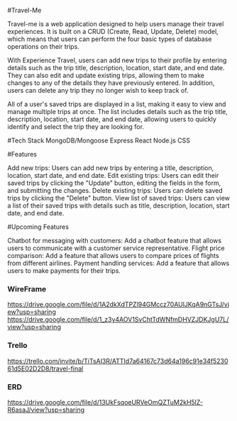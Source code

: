 #Travel-Me

Travel-me is a web application designed to help users manage their travel experiences. It is built on a CRUD (Create, Read, Update, Delete) model, which means that users can perform the four basic types of database operations on their trips.

With Experience Travel, users can add new trips to their profile by entering details such as the trip title, description, location, start date, and end date. They can also edit and update existing trips, allowing them to make changes to any of the details they have previously entered. In addition, users can delete any trip they no longer wish to keep track of.

All of a user's saved trips are displayed in a list, making it easy to view and manage multiple trips at once. The list includes details such as the trip title, description, location, start date, and end date, allowing users to quickly identify and select the trip they are looking for.


#Tech Stack
MongoDB/Mongoose
Express
React
Node.js
CSS


#Features

Add new trips: Users can add new trips by entering a title, description, location, start date, and end date.
Edit existing trips: Users can edit their saved trips by clicking the "Update" button, editing the fields in the form, and submitting the changes.
Delete existing trips: Users can delete saved trips by clicking the "Delete" button.
View list of saved trips: Users can view a list of their saved trips with details such as title, description, location, start date, and end date.


#Upcoming Features

Chatbot for messaging with customers: Add a chatbot feature that allows users to communicate with a customer service representative.
Flight price comparison: Add a feature that allows users to compare prices of flights from different airlines.
Payment handling services: Add a feature that allows users to make payments for their trips.


### WireFrame

https://drive.google.com/file/d/1A2dkXdTPZl94GMccz70AUlJKqA9nGTsJ/view?usp=sharing
https://drive.google.com/file/d/1_z3y4AOV1SvChtTdWNfmDHVZJDKJgU7L/view?usp=sharing

### Trello

https://trello.com/invite/b/TiTsAI3R/ATTId7a64167c73d64a196c91e34f523061d5E02D2D8/travel-final

### ERD

https://drive.google.com/file/d/13UkFsqoeURVeOmQZTuM2kH5lZ-R6asaJ/view?usp=sharing


